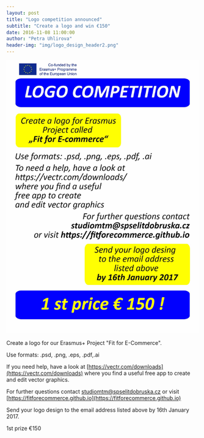 ```yaml
---
layout: post
title: "Logo competition announced"
subtitle: "Create a logo and win €150"
date: 2016-11-08 11:00:00
author: "Petra Uhlirova"
header-img: "img/logo_design_header2.png"
---
```


![Announcement for the logo competition](/img/logo_competition.jpg)

Create a logo for our Erasmus+ Project "Fit for E-Commerce".

Use formats: .psd, .png, .eps, .pdf,.ai

If you need help, have a look at [https://vectr.com/downloads](https://vectr.com/downloads) where you find a useful free app to create and edit vector graphics.

For further questions contact <a href="mailto:studiomtm@spselitdobruska.cz">studiomtm@spselitdobruska.cz</a> or visit [https://fitforecommerce.github.io](https://fitforecommerce.github.io)

Send your logo design to the email address listed above by 16th January 2017.

<div class="text-center h1">1st prize €150</div>


